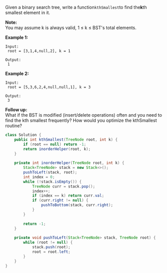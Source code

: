 Given a binary search tree, write a function`kthSmallest`to find the**k**th smallest element in it.

**Note:**  
You may assume k is always valid, 1 ≤ k ≤ BST's total elements.

**Example 1:**

```
Input:
 root = [3,1,4,null,2], k = 1

Output:
 1
```

**Example 2:**

```
Input:
 root = [5,3,6,2,4,null,null,1], k = 3

Output:
 3

```

**Follow up:**  
What if the BST is modified \(insert/delete operations\) often and you need to find the kth smallest frequently? How would you optimize the kthSmallest routine?



```java
class Solution {
    public int kthSmallest(TreeNode root, int k) {
        if (root == null) return -1;
        return inorderHelper(root, k);
    }
    
    private int inorderHelper(TreeNode root, int k) {
        Stack<TreeNode> stack = new Stack<>();
        pushToLeft(stack, root);
        int index = 0;
        while (!stack.isEmpty()) {
            TreeNode curr = stack.pop();
            index++;
            if (index == k) return curr.val;
            if (curr.right != null) {
                pushToBottom(stack, curr.right);
            }
        }
        
        return -1;
    }
    
    private void pushToLeft(Stack<TreeNode> stack, TreeNode root) {
        while (root != null) {
            stack.push(root);
            root = root.left;
        }
    }
}
```




